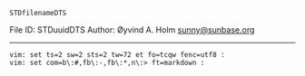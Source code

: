 `STDfilenameDTS`

File ID: STDuuidDTS
Author: Øyvind A. Holm <sunny@sunbase.org>

<!-- TEXT_BEGIN -->


<!-- TEXT_END -->

----

    vim: set ts=2 sw=2 sts=2 tw=72 et fo=tcqw fenc=utf8 :
    vim: set com=b\:#,fb\:-,fb\:*,n\:> ft=markdown :
